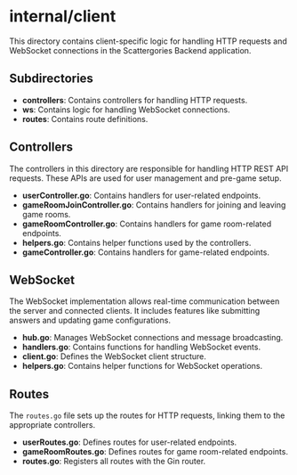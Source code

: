 # internal/client

This directory contains client-specific logic for handling HTTP requests and WebSocket connections in the Scattergories Backend application.

## Subdirectories

- **controllers**: Contains controllers for handling HTTP requests.
- **ws**: Contains logic for handling WebSocket connections.
- **routes**: Contains route definitions.

## Controllers

The controllers in this directory are responsible for handling HTTP REST API requests. These APIs are used for user management and pre-game setup.

- **userController.go**: Contains handlers for user-related endpoints.
- **gameRoomJoinController.go**: Contains handlers for joining and leaving game rooms.
- **gameRoomController.go**: Contains handlers for game room-related endpoints.
- **helpers.go**: Contains helper functions used by the controllers.
- **gameController.go**: Contains handlers for game-related endpoints.

## WebSocket

The WebSocket implementation allows real-time communication between the server and connected clients. It includes features like submitting answers and updating game configurations.

- **hub.go**: Manages WebSocket connections and message broadcasting.
- **handlers.go**: Contains functions for handling WebSocket events.
- **client.go**: Defines the WebSocket client structure.
- **helpers.go**: Contains helper functions for WebSocket operations.

## Routes

The `routes.go` file sets up the routes for HTTP requests, linking them to the appropriate controllers.

- **userRoutes.go**: Defines routes for user-related endpoints.
- **gameRoomRoutes.go**: Defines routes for game room-related endpoints.
- **routes.go**: Registers all routes with the Gin router.
